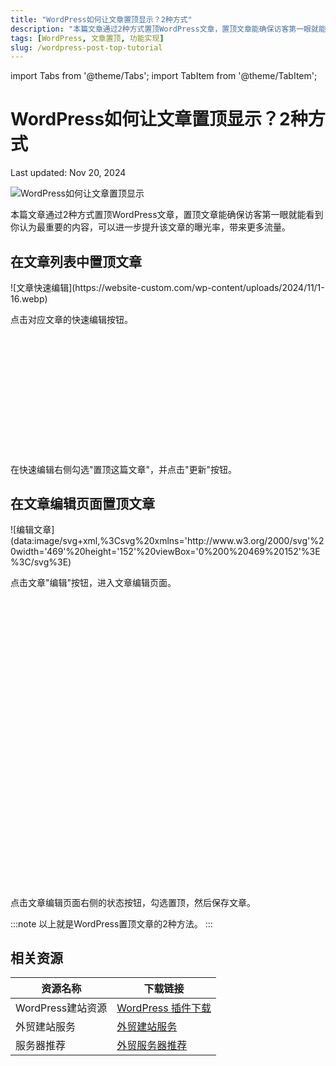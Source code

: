 ```yaml
---
title: "WordPress如何让文章置顶显示？2种方式"
description: "本篇文章通过2种方式置顶WordPress文章，置顶文章能确保访客第一眼就能看到你认为最重要的内容，可以进一步提升该文章的曝光率，带来更多流量。"
tags: [WordPress, 文章置顶, 功能实现]
slug: /wordpress-post-top-tutorial
---
```


import Tabs from '@theme/Tabs';
import TabItem from '@theme/TabItem';

# WordPress如何让文章置顶显示？2种方式

Last updated: Nov 20, 2024

![WordPress如何让文章置顶显示](https://website-custom.com/wp-content/uploads/2024/11/置顶.svg)

本篇文章通过2种方式置顶WordPress文章，置顶文章能确保访客第一眼就能看到你认为最重要的内容，可以进一步提升该文章的曝光率，带来更多流量。

## 在文章列表中置顶文章

<Tabs>
<TabItem value="quick-edit" label="快速编辑" default>
![文章快速编辑](https://website-custom.com/wp-content/uploads/2024/11/1-16.webp)

点击对应文章的快速编辑按钮。

![勾选置顶文章](data:image/svg+xml,%3Csvg%20xmlns='http://www.w3.org/2000/svg'%20width='1344'%20height='511'%20viewBox='0%200%201344%20511'%3E%3C/svg%3E)

在快速编辑右侧勾选"置顶这篇文章"，并点击"更新"按钮。
</TabItem>
</Tabs>

## 在文章编辑页面置顶文章

<Tabs>
<TabItem value="edit-page" label="编辑页面设置" default>
![编辑文章](data:image/svg+xml,%3Csvg%20xmlns='http://www.w3.org/2000/svg'%20width='469'%20height='152'%20viewBox='0%200%20469%20152'%3E%3C/svg%3E)

点击文章"编辑"按钮，进入文章编辑页面。

![点击右侧文章状态，勾选置顶](data:image/svg+xml,%3Csvg%20xmlns='http://www.w3.org/2000/svg'%20width='592'%20height='544'%20viewBox='0%200%20592%20544'%3E%3C/svg%3E)

点击文章编辑页面右侧的状态按钮，勾选置顶，然后保存文章。
</TabItem>
</Tabs>

:::note
以上就是WordPress置顶文章的2种方法。
:::

## 相关资源

| 资源名称 | 下载链接 |
|---------|----------|
| WordPress建站资源 | [WordPress 插件下载](https://website-custom.com/resources/) |
| 外贸建站服务 | [外贸建站服务](https://website-custom.com/service/) |
| 服务器推荐 | [外贸服务器推荐](https://website-custom.com/service/) |
